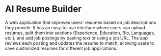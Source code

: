 # AI Resume Builder
A web application that improves users’ resumes based on job descriptions they provide. It has an easy-to-use interface where users can upload resumes, split them into sections (Experience, Education, Bio, Languages, etc.), and add job postings by pasting text or using a job URL. The app reviews each posting and updates the resume to match, allowing users to save customized resumes for different job applications.
